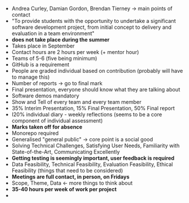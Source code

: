 * Andrea Curley, Damian Gordon, Brendan Tierney -> main points of contact
* "To provide students with the opportunity to undertake a significant software development project, from initial concept to delivery and evaluation in a team environment"
* **does not take place during the summer**
* Takes place in September
* Contact hours are 2 hours per week (+ mentor hour)
* Teams of 5-6 (five being minimum)
* GitHub is a requirement
* People are graded individual based on contribution (probably will have to manage this)
* Number of reports -> go to final mark
* Final presentation, everyone should know what they are talking about
* Software demos mandatory
* Show and Tell of every team and every team member
* 35% Interim Presentation, 15% Final Presentation, 50% Final report
* I20% individual diary - weekly reflections (seems to be a core component of individual assessment)
* **Marks taken off for absence**
* Monorepo required
* Generalised "general public" -> core point is a social good
* Solving Technical Challenges, Satisfying User Needs, Familiarity with State-of-the-Art, Communicating Excellently
* **Getting testing is seemingly important, user feedback is required**
* Data Feasibility, Technical Feasibility, Evaluation Feasibility, Ethical Feasibility (things that need to be considered)
* **Meetings are full contact, in person, on Fridays**
* Scope, Theme, Data <- more things to think about
* **35-40 hours per week of work per project**
* 
